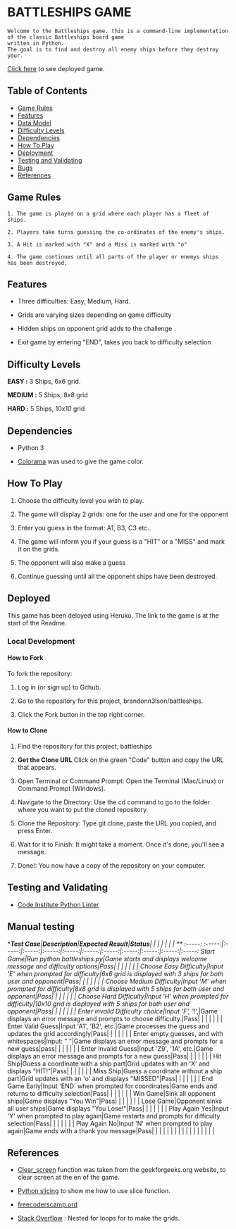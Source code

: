 # BATTLESHIPS GAME

    Welcome to the Battleships game. this is a command-line implementation of the classic Battleships board game
    written in Python.
    The goal is to find and destroy all enemy ships before they destroy your.

[Click here](https://battleship--game-308a1679c9d6.herokuapp.com/) to see deployed game.

## Table of Contents
- [Game Rules](#game-rules)
- [Features](#features)
- [Data Model](#data-model)
- [Difficulty Levels](#difficulty-levels)
- [Dependencies](#Dependencies)
- [How To Play](#features)
- [Deployment](#deployment)
- [Testing and Validating](#testing-and-validating)
- [Bugs](#bugs)
- [References](#references)

## Game Rules
    1. The game is played on a grid where each player has a fleet of ships.

    2. Players take turns guessing the co-ordinates of the enemy's ships.

    3. A Hit is marked with "X" and a Miss is marked with "o"

    4. The game continues until all parts of the player or enemys ships
    has been destroyed.

## Features
- Three difficulties: Easy, Medium, Hard.

- Grids are varying sizes depending on game difficulty

- Hidden ships on opponent grid adds to the challenge

-  Exit game by entering "END", takes you back to difficulty selection

## Difficulty Levels
**EASY :** 3 Ships, 6x6 grid.

**MEDIUM :** 5 Ships, 8x8 grid

**HARD :** 5 Ships, 10x10 grid

## Dependencies
- Python 3

- [Colorama](https://pypi.org/project/colorama/) was used to give the game color.

## How To Play
1. Choose the difficulty level you wish to play.

2. The game will display 2 grids: one for the user and one for the opponent

3. Enter you guess in the format: A1, B3, C3 etc..

4. The game will inform you if your guess is a "HIT" or a "MISS" and mark it on the grids.

5. The opponent will also make a guess

6. Continue guessing until all the opponent ships have been destroyed.

## Deployed
This game has been deloyed using Heruko.
The link to the game is at the start of the Readme.

### Local Development

#### How to Fork

To fork the repository:

1. Log in (or sign up) to Github.

2. Go to the repository for this project, brandonn3lson/battleships.

3. Click the Fork button in the top right corner.

#### How to Clone

1. Find the repository for this project, battleships

2. **Get the Clone URL** Click on the green "Code" button and copy the URL that appears.

3. Open Terminal or Command Prompt: Open the Terminal (Mac/Linux) or Command Prompt (Windows).

4. Navigate to the Directory: Use the cd command to go to the folder where you want to put the cloned repository.

5. Clone the Repository: Type git clone, paste the URL you copied, and press Enter.

6. Wait for it to Finish: It might take a moment. Once it's done, you'll see a message.

7. Done!: You now have a copy of the repository on your computer.

## Testing and Validating

- [Code Institute Python Linter](https://pep8ci.herokuapp.com/#)

## Manual testing
    
****Test Case**|**Description**|**Expected Result**|**Status**| | | | | | | **
:-----:
:-----:|:-----:|:-----:|:-----:|:-----:|:-----:|:-----:|:-----:|:-----:|:-----:|:-----:
Start Game|Run python battleships.py|Game starts and displays welcome message and difficulty options|Pass| | | | | | | 
Choose Easy Difficulty|Input 'E' when prompted for difficulty|6x6 grid is displayed with 3 ships for both user and opponent|Pass| | | | | | | 
Choose Medium Difficulty|Input 'M' when prompted for difficulty|8x8 grid is displayed with 5 ships for both user and opponent|Pass| | | | | | | 
Choose Hard Difficulty|Input 'H' when prompted for difficulty|10x10 grid is displayed with 5 ships for both user and opponent|Pass| | | | | | | 
Enter invalid Difficulty choice|Input 'F', '*!',|Game displays an error message and prompts to choose difficulty.|Pass| | | | | | | 
Enter Valid Guess|Input 'A1', 'B2', etc.|Game processes the guess and updates the grid accordingly|Pass| | | | | | | 
Enter empty guesses, and with whitespaces|Input: "    "|Game displays an error message and prompts for a new guess|pass| | | | | | | 
Enter Invalid Guess|Input 'Z9', '1A', etc.|Game displays an error message and prompts for a new guess|Pass| | | | | | | 
Hit Ship|Guess a coordinate with a ship part|Grid updates with an 'X' and displays "HIT!"|Pass| | | | | | | 
Miss Ship|Guess a coordinate without a ship part|Grid updates with an 'o' and displays "MISSED"|Pass| | | | | | | 
End Game Early|Input 'END' when prompted for coordinates|Game ends and returns to difficulty selection|Pass| | | | | | | 
Win Game|Sink all opponent ships|Game displays "You Win"|Pass| | | | | | | 
Lose Game|Opponent sinks all user ships|Game displays "You Lose!"|Pass| | | | | | | 
Play Again Yes|Input 'Y' when prompted to play again|Game restarts and prompts for difficulty selection|Pass| | | | | | | 
Play Again No|Input 'N' when prompted to play again|Game ends with a thank you message|Pass| | | | | | | 
 | | | | | | | | | | 

## References

- [Clear_screen](https://www.geeksforgeeks.org/clear-screen-python/) function was taken
   from the geekforgeeks.org website, to clear screen at the en of the game.

- [Python slicing](https://www.pythoncheatsheet.org/builtin/slice) to show me how to use slice function.

- [freecoderscamp.ord](https://www.freecodecamp.org/news/if-name-main-python-example/)

- [Stack Overflow](https://stackoverflow.com/questions/67308698/how-to-make-a-nested-list-comprehension) : Nested for loops for to make the grids.